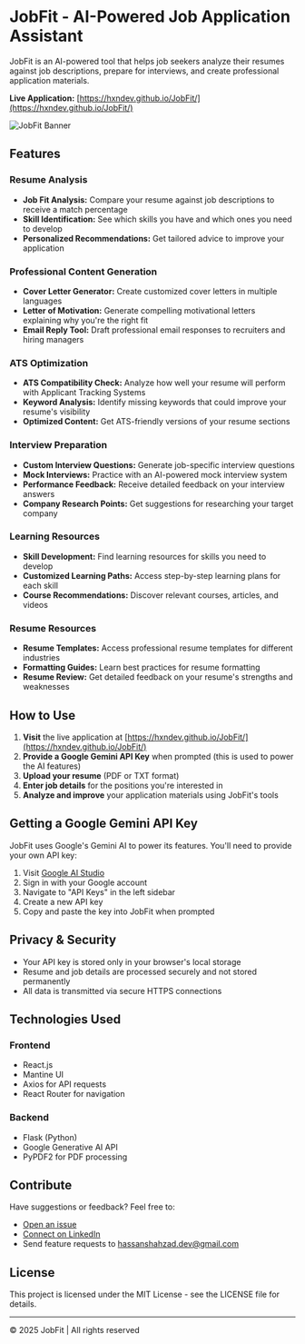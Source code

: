 # JobFit - AI-Powered Job Application Assistant

JobFit is an AI-powered tool that helps job seekers analyze their resumes against job descriptions, prepare for interviews, and create professional application materials.

**Live Application:** [https://hxndev.github.io/JobFit/](https://hxndev.github.io/JobFit/)

![JobFit Banner](https://i.ibb.co/tJG1GVN/jobfit-banner.png)

## Features

### Resume Analysis
- **Job Fit Analysis:** Compare your resume against job descriptions to receive a match percentage
- **Skill Identification:** See which skills you have and which ones you need to develop
- **Personalized Recommendations:** Get tailored advice to improve your application

### Professional Content Generation
- **Cover Letter Generator:** Create customized cover letters in multiple languages
- **Letter of Motivation:** Generate compelling motivational letters explaining why you're the right fit
- **Email Reply Tool:** Draft professional email responses to recruiters and hiring managers

### ATS Optimization
- **ATS Compatibility Check:** Analyze how well your resume will perform with Applicant Tracking Systems
- **Keyword Analysis:** Identify missing keywords that could improve your resume's visibility
- **Optimized Content:** Get ATS-friendly versions of your resume sections

### Interview Preparation
- **Custom Interview Questions:** Generate job-specific interview questions 
- **Mock Interviews:** Practice with an AI-powered mock interview system
- **Performance Feedback:** Receive detailed feedback on your interview answers
- **Company Research Points:** Get suggestions for researching your target company

### Learning Resources
- **Skill Development:** Find learning resources for skills you need to develop
- **Customized Learning Paths:** Access step-by-step learning plans for each skill
- **Course Recommendations:** Discover relevant courses, articles, and videos

### Resume Resources
- **Resume Templates:** Access professional resume templates for different industries
- **Formatting Guides:** Learn best practices for resume formatting
- **Resume Review:** Get detailed feedback on your resume's strengths and weaknesses

## How to Use

1. **Visit** the live application at [https://hxndev.github.io/JobFit/](https://hxndev.github.io/JobFit/)
2. **Provide a Google Gemini API Key** when prompted (this is used to power the AI features)
3. **Upload your resume** (PDF or TXT format)
4. **Enter job details** for the positions you're interested in
5. **Analyze and improve** your application materials using JobFit's tools

## Getting a Google Gemini API Key

JobFit uses Google's Gemini AI to power its features. You'll need to provide your own API key:

1. Visit [Google AI Studio](https://aistudio.google.com/)
2. Sign in with your Google account
3. Navigate to "API Keys" in the left sidebar
4. Create a new API key
5. Copy and paste the key into JobFit when prompted

## Privacy & Security

- Your API key is stored only in your browser's local storage
- Resume and job details are processed securely and not stored permanently
- All data is transmitted via secure HTTPS connections

## Technologies Used

### Frontend
- React.js
- Mantine UI
- Axios for API requests
- React Router for navigation

### Backend
- Flask (Python)
- Google Generative AI API
- PyPDF2 for PDF processing

## Contribute

Have suggestions or feedback? Feel free to:

- [Open an issue](https://github.com/HxnDev/JobFit/issues)
- [Connect on LinkedIn](https://www.linkedin.com/in/hassan-shahzad-2a6617212/)
- Send feature requests to hassanshahzad.dev@gmail.com

## License

This project is licensed under the MIT License - see the LICENSE file for details.

---

© 2025 JobFit | All rights reserved
